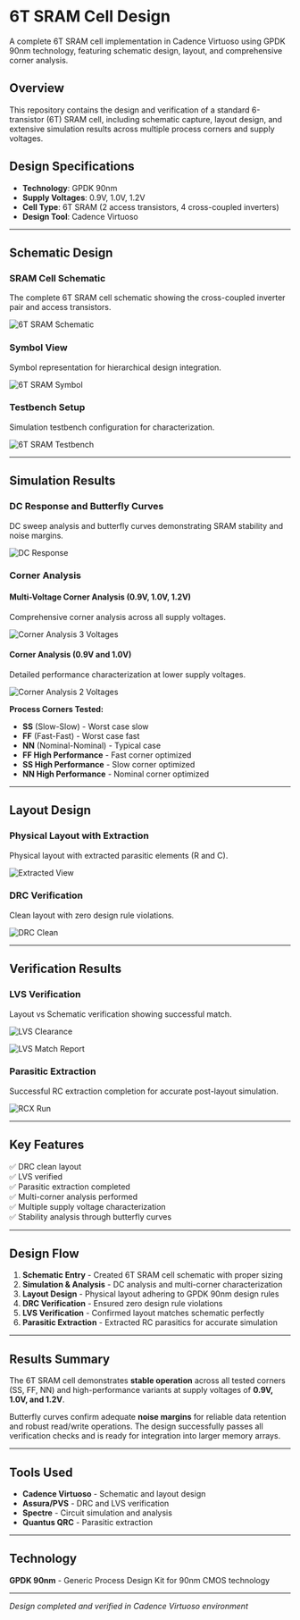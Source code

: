 # 6T SRAM Cell Design

A complete 6T SRAM cell implementation in Cadence Virtuoso using GPDK 90nm technology, featuring schematic design, layout, and comprehensive corner analysis.

## Overview

This repository contains the design and verification of a standard 6-transistor (6T) SRAM cell, including schematic capture, layout design, and extensive simulation results across multiple process corners and supply voltages.

## Design Specifications

- **Technology**: GPDK 90nm
- **Supply Voltages**: 0.9V, 1.0V, 1.2V
- **Cell Type**: 6T SRAM (2 access transistors, 4 cross-coupled inverters)
- **Design Tool**: Cadence Virtuoso

---

## Schematic Design

### SRAM Cell Schematic
The complete 6T SRAM cell schematic showing the cross-coupled inverter pair and access transistors.

![6T SRAM Schematic](6t_SRAM_Schematic.png)

### Symbol View
Symbol representation for hierarchical design integration.

![6T SRAM Symbol](6T_SRAM_Symbol.png)

### Testbench Setup
Simulation testbench configuration for characterization.

![6T SRAM Testbench](6T_SRAM_tb.png)

---

## Simulation Results

### DC Response and Butterfly Curves
DC sweep analysis and butterfly curves demonstrating SRAM stability and noise margins.

![DC Response](6T_SRAM_DC_Response_and_butterfly_curve.png)

### Corner Analysis

#### Multi-Voltage Corner Analysis (0.9V, 1.0V, 1.2V)
Comprehensive corner analysis across all supply voltages.

![Corner Analysis 3 Voltages](6T_SRAM_Corner_Analysis_at_0.9_,1Vand_1.2V_ss,ff,nn,ff_highperf,ss_highperf,nn_highperf.png)

#### Corner Analysis (0.9V and 1.0V)
Detailed performance characterization at lower supply voltages.

![Corner Analysis 2 Voltages](6T_SRAM_Corner_Analysis_at_0.9_and_1V_ss,ff,nn,ff_highperf,ss_highperf,nn_highperf.png)

**Process Corners Tested:**
- **SS** (Slow-Slow) - Worst case slow
- **FF** (Fast-Fast) - Worst case fast
- **NN** (Nominal-Nominal) - Typical case
- **FF High Performance** - Fast corner optimized
- **SS High Performance** - Slow corner optimized
- **NN High Performance** - Nominal corner optimized

---

## Layout Design

### Physical Layout with Extraction
Physical layout with extracted parasitic elements (R and C).

![Extracted View](AV_Extracted_view_6T_SRAM.png)

### DRC Verification
Clean layout with zero design rule violations.

![DRC Clean](6T_SRAM_No_DRC_errors.png)

---

## Verification Results

### LVS Verification
Layout vs Schematic verification showing successful match.

![LVS Clearance](LVS_Clearance_6T_SRAM.png)

![LVS Match Report](Layout_vs_schematic_match.png)

### Parasitic Extraction
Successful RC extraction completion for accurate post-layout simulation.

![RCX Run](RCX_Run.png)

---

## Key Features

✅ DRC clean layout  
✅ LVS verified  
✅ Parasitic extraction completed  
✅ Multi-corner analysis performed  
✅ Multiple supply voltage characterization  
✅ Stability analysis through butterfly curves  

---

## Design Flow

1. **Schematic Entry** - Created 6T SRAM cell schematic with proper sizing
2. **Simulation & Analysis** - DC analysis and multi-corner characterization
3. **Layout Design** - Physical layout adhering to GPDK 90nm design rules
4. **DRC Verification** - Ensured zero design rule violations
5. **LVS Verification** - Confirmed layout matches schematic perfectly
6. **Parasitic Extraction** - Extracted RC parasitics for accurate simulation

---

## Results Summary

The 6T SRAM cell demonstrates **stable operation** across all tested corners (SS, FF, NN) and high-performance variants at supply voltages of **0.9V, 1.0V, and 1.2V**. 

Butterfly curves confirm adequate **noise margins** for reliable data retention and robust read/write operations. The design successfully passes all verification checks and is ready for integration into larger memory arrays.

---

## Tools Used

- **Cadence Virtuoso** - Schematic and layout design
- **Assura/PVS** - DRC and LVS verification
- **Spectre** - Circuit simulation and analysis
- **Quantus QRC** - Parasitic extraction

---

## Technology

**GPDK 90nm** - Generic Process Design Kit for 90nm CMOS technology

---

*Design completed and verified in Cadence Virtuoso environment*

